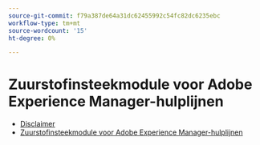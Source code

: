 ```yaml
---
source-git-commit: f79a387de64a31dc62455992c54fc82dc6235ebc
workflow-type: tm+mt
source-wordcount: '15'
ht-degree: 0%

---
```

# Zuurstofinsteekmodule voor Adobe Experience Manager-hulplijnen

- [Disclaimer](rebranding-disclaimer.md)
- [Zuurstofinsteekmodule voor Adobe Experience Manager-hulplijnen](use-aem-connector.md)

